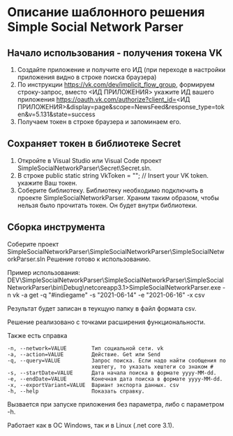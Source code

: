 # Описание шаблонного решения Simple Social Network Parser

## Начало использования - получения токена VK
1. Создайте приложение и получите его ИД (при переходе в настройки приложения видно в строке поиска браузера)
2. По инструкции https://vk.com/dev/implicit_flow_group, формируем строку-запрос, вместо <ИД ПРИЛОЖЕНИЯ> укажите ИД вашего приложения https://oauth.vk.com/authorize?client_id=<ИД ПРИЛОЖЕНИЯ>&display=page&scope=NewsFeed&response_type=token&v=5.131&state=success
3. Получаем токен в строке браузера и запоминаем его.

## Сохраняет токен в библиотеке Secret
1. Откройте в Visual Studio или Visual Code проект SimpleSocialNetworkParser\Secret\Secret.sln.
2. В строке public static string VkToken = ""; // Insert your VK token. укажите Ваш токен.
3. Соберите библиотеку. Библиотеку необходимо подключить в проекте SimpleSocialNetworkParser.
Храним таким образом, чтобы нельзя было прочитать токен. Он будет внутри библиотеки.

## Сборка инструмента
Соберите проект SimpleSocialNetworkParser\SimpleSocialNetworkParser\SimpleSocialNetworkParser.sln
Решение готово к использованию.

Пример использования:
DEV\SimpleSocialNetworkParser\SimpleSocialNetworkParser\SimpleSocialNetworkParser\bin\Debug\netcoreapp3.1>SimpleSocialNetworkParser.exe -n vk -a get -q "#indiegame" -s "2021-06-14" -e "2021-06-16" -x csv

Результат будет записан в теукщую папку в файл формата csv.

Решение реализовано с точками расширения функциональности.

Также есть справка

    -n, --network=VALUE        Тип социальной сети. vk
    -a, --action=VALUE         Действие. Get или Send
    -q, --query=VALUE          Запрос поиска. Если надо найти сообщения по
                               хештегу, то указать хештеги со знаком #
    -s, --startDate=VALUE      Дата начала поиска в формате yyyy-MM-dd.
    -e, --endDate=VALUE        Конечная дата поиска в формате yyyy-MM-dd.
    -x, --exportVariant=VALUE  Вариант экспорта данных. csv
    -h, --help                 Показать справку.

Вызвается при запуске приложения без параметра, либо с параметром -h.

Работает как в ОС Windows, так и в Linux (.net core 3.1).
